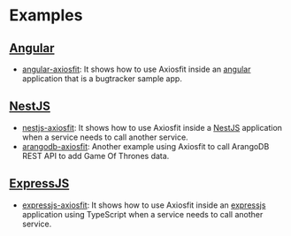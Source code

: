 # Examples

## [Angular](https://angular.io/)

- [angular-axiosfit](./angular-axiosfit): It shows how to use Axiosfit inside an [angular](https://angular.io/) application that is a bugtracker sample app.

## [NestJS](https://nestjs.com/)

- [nestjs-axiosfit](./nestjs-axiosfit): It shows how to use Axiosfit inside a [NestJS](https://nestjs.com/) application when a service needs to call another service.
- [arangodb-axiosfit](./arangodb-axiosfit): Another example using Axiosfit to call ArangoDB REST API to add Game Of Thrones data.

## [ExpressJS](http://expressjs.com/)

- [expressjs-axiosfit](./expressjs-axiosfit): It shows how to use Axiosfit inside an [expressjs](http://expressjs.com/) application using TypeScript when a service needs to call another service.
